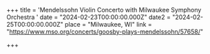 +++
title = 'Mendelssohn Violin Concerto with Milwaukee Symphony Orchestra '
date = "2024-02-23T00:00:00.000Z"
date2 = "2024-02-25T00:00:00.000Z"
place = "Milwaukee, WI"
link = "https://www.mso.org/concerts/goosby-plays-mendelssohn/57658/"

+++

